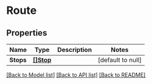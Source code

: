 # Route

## Properties
Name | Type | Description | Notes
------------ | ------------- | ------------- | -------------
**Stops** | [**[]Stop**](Stop.md) |  | [default to null]

[[Back to Model list]](../README.md#documentation-for-models) [[Back to API list]](../README.md#documentation-for-api-endpoints) [[Back to README]](../README.md)

